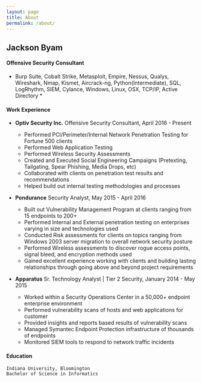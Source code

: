 ```yaml
---
layout: page
title: About
permalink: /about/
---
```


## Jackson Byam

#### Offensive Security Consultant

* Burp Suite, Cobalt Strike, Metasploit, Empire, Nessus, Qualys, Wireshark, Nmap, Kismet, Aircrack-ng, Python(Intermediate), SQL, LogRhythm, SIEM, Cylance, Windows, Linux, OSX, TCP/IP, Active Directory *

#### Work Experience
*   **Optiv Security Inc.**
    Offensive Security Consultant, April 2016 - Present
    - Performed PCI/Perimeter/Internal Network Penetration Testing for Fortune 500 clients
    - Performed Web Application Testing
    - Performed Wireless Security Assessments
    - Created and Executed Social Engineering Campaigns (Pretexting, Tailgating, Spear
    Phishing, Media Drops, etc)
    - Collaborated with clients on penetration test results and recommendations
    - Helped build out internal testing methodologies and processes
    
*   **Pondurance**
    Security Analyst, May 2015 - April 2016
    - Built out Vulnerability Management Program at clients ranging from 15 endpoints to 200+
    - Performed Internal and External penetration testing on enterprises varying in size and technologies used
    - Conducted Risk assessments for clients on topics ranging from Windows 2003 server migration to overall network security       posture
    - Performed Wireless assessments to discover rogue access points, signal bleed, and encryption methods used
    - Gained excellent experience working with clients and building lasting relationships through going above and beyond project requirements
    
*   **Apparatus**
    Sr. Technology Analyst | Tier 2 Security, January 2014 - May 2015
    - Worked within a Security Operations Center in a 50,000+ endpoint enterprise environment
    - Performed vulnerability scans of hosts and web applications for customer
    - Provided insights and reports based results of vulnerability scans
    - Managed Symantec Endpoint Protection infrastructure of thousands of endpoints
    - Monitored SIEM tools to respond to network traffic incidents
    
#### Education
    Indiana University, Bloomington
    Bachelor of Science in Informatics
